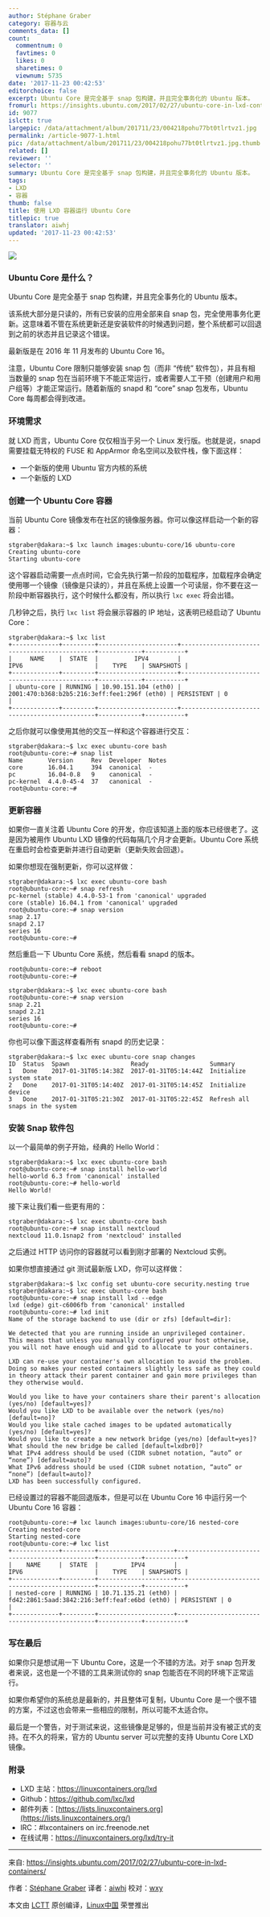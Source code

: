 ```yaml
---
author: Stéphane Graber
category: 容器与云
comments_data: []
count:
  commentnum: 0
  favtimes: 0
  likes: 0
  sharetimes: 0
  viewnum: 5735
date: '2017-11-23 00:42:53'
editorchoice: false
excerpt: Ubuntu Core 是完全基于 snap 包构建，并且完全事务化的 Ubuntu 版本。
fromurl: https://insights.ubuntu.com/2017/02/27/ubuntu-core-in-lxd-containers/
id: 9077
islctt: true
largepic: /data/attachment/album/201711/23/004218pohu77bt0tlrtvz1.jpg
permalink: /article-9077-1.html
pic: /data/attachment/album/201711/23/004218pohu77bt0tlrtvz1.jpg.thumb.jpg
related: []
reviewer: ''
selector: ''
summary: Ubuntu Core 是完全基于 snap 包构建，并且完全事务化的 Ubuntu 版本。
tags:
- LXD
- 容器
thumb: false
title: 使用 LXD 容器运行 Ubuntu Core
titlepic: true
translator: aiwhj
updated: '2017-11-23 00:42:53'
---
```


![](/data/attachment/album/201711/23/004218pohu77bt0tlrtvz1.jpg)


### Ubuntu Core 是什么？


Ubuntu Core 是完全基于 snap 包构建，并且完全事务化的 Ubuntu 版本。


该系统大部分是只读的，所有已安装的应用全部来自 snap 包，完全使用事务化更新。这意味着不管在系统更新还是安装软件的时候遇到问题，整个系统都可以回退到之前的状态并且记录这个错误。


最新版是在 2016 年 11 月发布的 Ubuntu Core 16。


注意，Ubuntu Core 限制只能够安装 snap 包（而非 “传统” 软件包），并且有相当数量的 snap 包在当前环境下不能正常运行，或者需要人工干预（创建用户和用户组等）才能正常运行。随着新版的 snapd 和 “core” snap 包发布，Ubuntu Core 每周都会得到改进。


### 环境需求


就 LXD 而言，Ubuntu Core 仅仅相当于另一个 Linux 发行版。也就是说，snapd 需要挂载无特权的 FUSE 和 AppArmor 命名空间以及软件栈，像下面这样：


* 一个新版的使用 Ubuntu 官方内核的系统
* 一个新版的 LXD


### 创建一个 Ubuntu Core 容器


当前 Ubuntu Core 镜像发布在社区的镜像服务器。你可以像这样启动一个新的容器：



```
stgraber@dakara:~$ lxc launch images:ubuntu-core/16 ubuntu-core
Creating ubuntu-core
Starting ubuntu-core

```

这个容器启动需要一点点时间，它会先执行第一阶段的加载程序，加载程序会确定使用哪一个镜像（镜像是只读的），并且在系统上设置一个可读层，你不要在这一阶段中断容器执行，这个时候什么都没有，所以执行 `lxc exec` 将会出错。


几秒钟之后，执行 `lxc list` 将会展示容器的 IP 地址，这表明已经启动了 Ubuntu Core：



```
stgraber@dakara:~$ lxc list
+-------------+---------+----------------------+----------------------------------------------+------------+-----------+
|     NAME    |  STATE  |          IPV4        |                      IPV6                    |    TYPE    | SNAPSHOTS |
+-------------+---------+----------------------+----------------------------------------------+------------+-----------+
| ubuntu-core | RUNNING | 10.90.151.104 (eth0) | 2001:470:b368:b2b5:216:3eff:fee1:296f (eth0) | PERSISTENT | 0         |
+-------------+---------+----------------------+----------------------------------------------+------------+-----------+

```

之后你就可以像使用其他的交互一样和这个容器进行交互：



```
stgraber@dakara:~$ lxc exec ubuntu-core bash
root@ubuntu-core:~# snap list
Name       Version     Rev  Developer  Notes
core       16.04.1     394  canonical  -
pc         16.04-0.8   9    canonical  -
pc-kernel  4.4.0-45-4  37   canonical  -
root@ubuntu-core:~#

```

### 更新容器


如果你一直关注着 Ubuntu Core 的开发，你应该知道上面的版本已经很老了。这是因为被用作 Ubuntu LXD 镜像的代码每隔几个月才会更新。Ubuntu Core 系统在重启时会检查更新并进行自动更新（更新失败会回退）。


如果你想现在强制更新，你可以这样做：



```
stgraber@dakara:~$ lxc exec ubuntu-core bash
root@ubuntu-core:~# snap refresh
pc-kernel (stable) 4.4.0-53-1 from 'canonical' upgraded
core (stable) 16.04.1 from 'canonical' upgraded
root@ubuntu-core:~# snap version
snap 2.17
snapd 2.17
series 16
root@ubuntu-core:~#

```

然后重启一下 Ubuntu Core 系统，然后看看 snapd 的版本。



```
root@ubuntu-core:~# reboot
root@ubuntu-core:~# 

stgraber@dakara:~$ lxc exec ubuntu-core bash
root@ubuntu-core:~# snap version
snap 2.21
snapd 2.21
series 16
root@ubuntu-core:~#

```

你也可以像下面这样查看所有 snapd 的历史记录：



```
stgraber@dakara:~$ lxc exec ubuntu-core snap changes
ID  Status  Spawn                 Ready                 Summary
1   Done    2017-01-31T05:14:38Z  2017-01-31T05:14:44Z  Initialize system state
2   Done    2017-01-31T05:14:40Z  2017-01-31T05:14:45Z  Initialize device
3   Done    2017-01-31T05:21:30Z  2017-01-31T05:22:45Z  Refresh all snaps in the system

```

### 安装 Snap 软件包


以一个最简单的例子开始，经典的 Hello World：



```
stgraber@dakara:~$ lxc exec ubuntu-core bash
root@ubuntu-core:~# snap install hello-world
hello-world 6.3 from 'canonical' installed
root@ubuntu-core:~# hello-world
Hello World!

```

接下来让我们看一些更有用的：



```
stgraber@dakara:~$ lxc exec ubuntu-core bash
root@ubuntu-core:~# snap install nextcloud
nextcloud 11.0.1snap2 from 'nextcloud' installed

```

之后通过 HTTP 访问你的容器就可以看到刚才部署的 Nextcloud 实例。


如果你想直接通过 git 测试最新版 LXD，你可以这样做：



```
stgraber@dakara:~$ lxc config set ubuntu-core security.nesting true
stgraber@dakara:~$ lxc exec ubuntu-core bash
root@ubuntu-core:~# snap install lxd --edge
lxd (edge) git-c6006fb from 'canonical' installed
root@ubuntu-core:~# lxd init
Name of the storage backend to use (dir or zfs) [default=dir]: 

We detected that you are running inside an unprivileged container.
This means that unless you manually configured your host otherwise,
you will not have enough uid and gid to allocate to your containers.

LXD can re-use your container's own allocation to avoid the problem.
Doing so makes your nested containers slightly less safe as they could
in theory attack their parent container and gain more privileges than
they otherwise would.

Would you like to have your containers share their parent's allocation (yes/no) [default=yes]? 
Would you like LXD to be available over the network (yes/no) [default=no]? 
Would you like stale cached images to be updated automatically (yes/no) [default=yes]? 
Would you like to create a new network bridge (yes/no) [default=yes]? 
What should the new bridge be called [default=lxdbr0]? 
What IPv4 address should be used (CIDR subnet notation, “auto” or “none”) [default=auto]? 
What IPv6 address should be used (CIDR subnet notation, “auto” or “none”) [default=auto]? 
LXD has been successfully configured.

```

已经设置过的容器不能回退版本，但是可以在 Ubuntu Core 16 中运行另一个 Ubuntu Core 16 容器：



```
root@ubuntu-core:~# lxc launch images:ubuntu-core/16 nested-core
Creating nested-core
Starting nested-core 
root@ubuntu-core:~# lxc list
+-------------+---------+---------------------+-----------------------------------------------+------------+-----------+
|    NAME     |  STATE  |         IPV4        |                       IPV6                    |    TYPE    | SNAPSHOTS |
+-------------+---------+---------------------+-----------------------------------------------+------------+-----------+
| nested-core | RUNNING | 10.71.135.21 (eth0) | fd42:2861:5aad:3842:216:3eff:feaf:e6bd (eth0) | PERSISTENT | 0         |
+-------------+---------+---------------------+-----------------------------------------------+------------+-----------+

```

### 写在最后


如果你只是想试用一下 Ubuntu Core，这是一个不错的方法。对于 snap 包开发者来说，这也是一个不错的工具来测试你的 snap 包能否在不同的环境下正常运行。


如果你希望你的系统总是最新的，并且整体可复制，Ubuntu Core 是一个很不错的方案，不过这也会带来一些相应的限制，所以可能不太适合你。


最后是一个警告，对于测试来说，这些镜像是足够的，但是当前并没有被正式的支持。在不久的将来，官方的 Ubuntu server 可以完整的支持 Ubuntu Core LXD 镜像。


### 附录


* LXD 主站：<https://linuxcontainers.org/lxd>
* Github：<https://github.com/lxc/lxd>
* 邮件列表：[https://lists.linuxcontainers.org](https://lists.linuxcontainers.org/)
* IRC：#lxcontainers on irc.freenode.net
* 在线试用：<https://linuxcontainers.org/lxd/try-it>




---


来自: <https://insights.ubuntu.com/2017/02/27/ubuntu-core-in-lxd-containers/>


作者：[Stéphane Graber](https://insights.ubuntu.com/author/stgraber/) 译者：[aiwhj](https://github.com/aiwhj) 校对：[wxy](https://github.com/wxy)


本文由 [LCTT](https://github.com/LCTT/TranslateProject) 原创编译，[Linux中国](https://linux.cn/) 荣誉推出